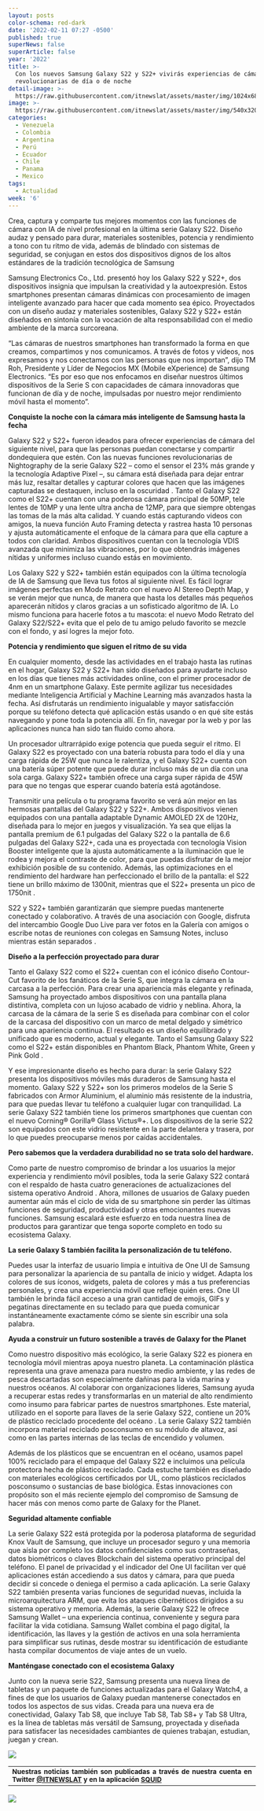 ```yaml
---
layout: posts
color-schema: red-dark
date: '2022-02-11 07:27 -0500'
published: true
superNews: false
superArticle: false
year: '2022'
title: >-
  Con los nuevos Samsung Galaxy S22 y S22+ vivirás experiencias de cámara
  revolucionarias de día o de noche
detail-image: >-
  https://raw.githubusercontent.com/itnewslat/assets/master/img/1024x680/galaxy-s22-g-.jpg
image: >-
  https://raw.githubusercontent.com/itnewslat/assets/master/img/540x320/galaxy-s22-p.jpg
categories:
  - Venezuela
  - Colombia
  - Argentina
  - Perú
  - Ecuador
  - Chile
  - Panama
  - Mexico
tags:
  - Actualidad
week: '6'
---
```

Crea, captura y comparte tus mejores momentos con las funciones de cámara con IA de nivel profesional en la última serie Galaxy S22.  Diseño audaz y pensado para durar, materiales sostenibles, potencia y rendimiento a tono con tu ritmo de vida, además de blindado con sistemas de seguridad, se conjugan en estos dos dispositivos dignos de los altos estándares de la tradición tecnológica de Samsung

Samsung Electronics Co., Ltd. presentó hoy los Galaxy S22 y S22+, dos dispositivos insignia que impulsan la creatividad y la autoexpresión. Estos smartphones presentan cámaras dinámicas con procesamiento de imagen inteligente avanzado para hacer que cada momento sea épico. Proyectados con un diseño audaz y materiales sostenibles, Galaxy S22 y S22+ están diseñados en sintonía con la vocación de alta responsabilidad con el medio ambiente de la marca surcoreana.

“Las cámaras de nuestros smartphones han transformado la forma en que creamos, compartimos y nos comunicamos. A través de fotos y videos, nos expresamos y nos conectamos con las personas que nos importan”, dijo TM Roh, Presidente y Líder de Negocios MX (Mobile eXperience) de Samsung Electronics. “Es por eso que nos enfocamos en diseñar nuestros últimos dispositivos de la Serie S con capacidades de cámara innovadoras que funcionan de día y de noche, impulsadas por nuestro mejor rendimiento móvil hasta el momento”.


**Conquiste la noche con la cámara más inteligente de Samsung hasta la fecha**

Galaxy S22 y S22+ fueron ideados para ofrecer experiencias de cámara del siguiente nivel, para que las personas puedan conectarse y compartir dondequiera que estén. Con las nuevas funciones revolucionarias de Nightography de la serie Galaxy S22 – como el sensor el 23% más grande  y la tecnología Adaptive Pixel –, su cámara está diseñada para dejar entrar más luz, resaltar detalles y capturar colores que hacen que las imágenes capturadas se destaquen, incluso en la oscuridad . Tanto el Galaxy S22 como el S22+ cuentan con una poderosa cámara principal de 50MP, tele lentes de 10MP y una lente ultra ancha de 12MP, para que siempre obtengas las tomas de la más alta calidad. Y cuando estás capturando videos con amigos, la nueva función Auto Framing  detecta y rastrea hasta 10 personas y ajusta automáticamente el enfoque de la cámara para que ella capture a todos con claridad. Ambos dispositivos cuentan con la tecnología VDIS avanzada que minimiza las vibraciones, por lo que obtendrás imágenes nítidas y uniformes incluso cuando estás en movimiento.

Los Galaxy S22 y S22+ también están equipados con la última tecnología de IA de Samsung que lleva tus fotos al siguiente nivel. Es fácil lograr imágenes perfectas en Modo Retrato con el nuevo AI Stereo Depth Map, y se verán mejor que nunca, de manera que hasta los detalles más pequeños aparecerán nítidos y claros gracias a un sofisticado algoritmo de IA. Lo mismo funciona para hacerle fotos a tu mascota: el nuevo Modo Retrato del Galaxy S22/S22+ evita que el pelo de tu amigo peludo favorito se mezcle con el fondo, y así logres la mejor foto.

**Potencia y rendimiento que siguen el ritmo de su vida**

En cualquier momento, desde las actividades en el trabajo hasta las rutinas en el hogar, Galaxy S22 y S22+ han sido diseñados para ayudarte incluso en los días que tienes más actividades online, con el primer procesador de 4nm en un smartphone Galaxy. Este permite agilizar tus necesidades mediante Inteligencia Artificial y Machine Learning más avanzados hasta la fecha.  Así disfrutarás un rendimiento inigualable y mayor satisfacción porque su teléfono detecta qué aplicación estás usando o en qué site estás navegando y pone toda la potencia allí.  En fin, navegar por la web y por las aplicaciones nunca han sido tan fluido como ahora.

Un procesador ultrarrápido exige potencia que pueda seguir el ritmo. El Galaxy S22 es proyectado con una batería  robusta para todo el día y una carga rápida de 25W que nunca le ralentiza, y el Galaxy S22+ cuenta con una batería súper potente que puede durar incluso más de un día con una sola carga. Galaxy S22+ también ofrece una carga super rápida de 45W para que no tengas que esperar cuando batería está agotándose.

Transmitir una película o tu programa favorito se verá aún mejor en las hermosas pantallas del Galaxy S22 y S22+. Ambos dispositivos vienen equipados con una pantalla adaptable Dynamic AMOLED  2X de 120Hz, diseñada para lo mejor en juegos y visualización. Ya sea que elijas la pantalla premium de 6.1 pulgadas  del Galaxy S22 o la pantalla de 6.6 pulgadas  del Galaxy S22+, cada una es proyectada con tecnología Vision Booster inteligente que la ajusta automáticamente a la iluminación que le rodea y mejora el contraste de color, para que puedas disfrutar de la mejor exhibición posible de su contenido. Además, las optimizaciones en el rendimiento del hardware han perfeccionado el brillo de la pantalla: el S22 tiene un brillo máximo de 1300nit, mientras que el S22+ presenta un pico de 1750nit .

S22 y S22+ también garantizarán que siempre puedas mantenerte conectado y colaborativo. A través de una asociación con Google, disfruta del intercambio Google Duo  Live  para ver fotos en la Galería con amigos o escribe notas de reuniones con colegas en Samsung Notes, incluso mientras están separados .

**Diseño a la perfección proyectado para durar**

Tanto el Galaxy S22 como el S22+ cuentan con el icónico diseño Contour-Cut favorito de los fanáticos de la Serie S, que integra la cámara en la carcasa a la perfección. Para crear una apariencia más elegante y refinada, Samsung ha proyectado ambos dispositivos con una pantalla plana distintiva, completa con un lujoso acabado de vidrio y neblina. Ahora, la carcasa de la cámara de la serie S es diseñada para combinar con el color de la carcasa del dispositivo con un marco de metal delgado y simétrico para una apariencia continua. El resultado es un diseño equilibrado y unificado que es moderno, actual y elegante. Tanto el Samsung Galaxy S22 como el S22+ están disponibles en Phantom Black, Phantom White, Green y Pink Gold .

Y ese impresionante diseño es hecho para durar: la serie Galaxy S22 presenta los dispositivos móviles más duraderos de Samsung hasta el momento. Galaxy S22 y S22+ son los primeros modelos de la Serie S fabricados con Armor Aluminium, el aluminio más resistente de la industria, para que puedas llevar tu teléfono a cualquier lugar con tranquilidad. La serie Galaxy S22 también tiene los primeros smartphones que cuentan con el nuevo Corning® Gorilla® Glass Victus®+. Los dispositivos de la serie S22 son equipados con este vidrio resistente en la parte delantera y trasera, por lo que puedes preocuparse menos por caídas accidentales.

**Pero sabemos que la verdadera durabilidad no se trata solo del hardware.**

Como parte de nuestro compromiso de brindar a los usuarios la mejor experiencia y rendimiento móvil posibles, toda la serie Galaxy S22 contará con el respaldo de hasta cuatro generaciones de actualizaciones del sistema operativo Android . Ahora, millones de usuarios de Galaxy pueden aumentar aún más el ciclo de vida de su smartphone sin perder las últimas funciones de seguridad, productividad y otras emocionantes nuevas funciones. Samsung escalará este esfuerzo en toda nuestra línea de productos para garantizar que tenga soporte completo en todo su ecosistema Galaxy.

**La serie Galaxy S también facilita la personalización de tu teléfono.**

Puedes usar la interfaz de usuario limpia e intuitiva de One UI de Samsung para personalizar la apariencia de su pantalla de inicio y widget. Adapta los colores de sus íconos, widgets, paleta de colores y más a tus preferencias personales, y crea una experiencia móvil que refleje quién eres. One UI también le brinda fácil acceso a una gran cantidad de emojis, GIFs y pegatinas directamente en su teclado para que pueda comunicar instantáneamente exactamente cómo se siente sin escribir una sola palabra.

**Ayuda a construir un futuro sostenible a través de Galaxy for the Planet**

Como nuestro dispositivo más ecológico, la serie Galaxy S22 es pionera en tecnología móvil mientras apoya nuestro planeta. La contaminación plástica representa una grave amenaza para nuestro medio ambiente, y las redes de pesca descartadas  son especialmente dañinas para la vida marina y nuestros océanos. Al colaborar con organizaciones líderes, Samsung ayuda a recuperar estas redes y transformarlas en un material de alto rendimiento como insumo para fabricar partes de nuestros smartphones. Este material, utilizado en el soporte para llaves de la serie Galaxy S22, contiene un 20% de plástico reciclado procedente del océano . La serie Galaxy S22 también incorpora material reciclado posconsumo en su módulo de altavoz, así como en las partes internas de las teclas de encendido y volumen.

Además de los plásticos que se encuentran en el océano, usamos papel 100% reciclado para el empaque del Galaxy S22 e incluimos una película protectora hecha de plástico reciclado. Cada estuche también es diseñado con materiales ecológicos certificados por UL, como plásticos reciclados posconsumo o sustancias de base biológica. Estas innovaciones con propósito son el más reciente ejemplo del compromiso de Samsung de hacer más con menos como parte de Galaxy for the Planet.

**Seguridad altamente confiable**

La serie Galaxy S22 está protegida por la poderosa plataforma de seguridad Knox Vault de Samsung, que incluye un procesador seguro y una memoria que aísla por completo los datos confidenciales como sus contraseñas, datos biométricos o claves Blockchain del sistema operativo principal del teléfono. El panel de privacidad y el indicador del One UI facilitan ver qué aplicaciones están accediendo a sus datos y cámara, para que pueda decidir si concede o deniega el permiso a cada aplicación. La serie Galaxy S22 también presenta varias funciones de seguridad nuevas, incluida la microarquitectura ARM, que evita los ataques cibernéticos dirigidos a su sistema operativo y memoria.
Además, la serie Galaxy S22 le ofrece Samsung Wallet  – una experiencia continua, conveniente y segura para facilitar la vida cotidiana. Samsung Wallet combina el pago digital, la identificación, las llaves y la gestión de activos en una sola herramienta para simplificar sus rutinas, desde mostrar su identificación de estudiante hasta compilar documentos de viaje antes de un vuelo.

**Manténgase conectado con el ecosistema Galaxy**

Junto con la nueva serie S22, Samsung presenta una nueva línea de tabletas y un paquete de funciones actualizadas para el Galaxy Watch4, a fines de que los usuarios de Galaxy puedan mantenerse conectados en todos los aspectos de sus vidas. Creada para una nueva era de conectividad, Galaxy Tab S8, que incluye Tab S8, Tab S8+ y Tab S8 Ultra, es la línea de tabletas más versátil de Samsung, proyectada y diseñada para satisfacer las necesidades cambiantes de quienes trabajan, estudian, juegan y crean.

![](https://raw.githubusercontent.com/itnewslat/assets/master/img/540x320/galaxy-s22-p.jpg)

<table style="height: 42px;" width="569">
<tbody>
<tr>
<td style="text-align: justify;"><sub><strong>Nuestras noticias también son publicadas a través de nuestra cuenta en Twitter <a href="https://twitter.com/itnewslat?lang=es">@ITNEWSLAT</a> y en la aplicación <a href="https://squidapp.co/en/">SQUID</a></strong></sub></td>
</tr>
</tbody>
</table>

<img src="https://tracker.metricool.com/c3po.jpg?hash=56f88a41e39ab42c063cc51676587a04"/>
